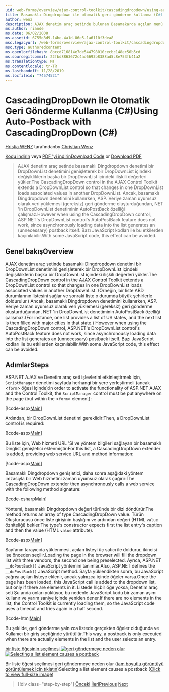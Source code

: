 ```yaml
---
uid: web-forms/overview/ajax-control-toolkit/cascadingdropdown/using-auto-postback-with-cascadingdropdown-cs
title: Basamaklı Dingdropdown ile otomatik geri gönderme kullanma (C#) | Microsoft Docs
author: wenz
description: AJAX denetim araç setinde bulunan Basamakarda açılan menü denetimi bir DropDownList denetimini genişleterek bir DropDownList içindeki değişikliklerin ilişkili değerleri anormal bir şekilde yükler...
ms.author: riande
ms.date: 06/02/2008
ms.assetid: 6755d8d9-14be-4a1d-86e5-1a6110f3dea8
msc.legacyurl: /web-forms/overview/ajax-control-toolkit/cascadingdropdown/using-auto-postback-with-cascadingdropdown-cs
msc.type: authoredcontent
ms.openlocfilehash: 8bccd716814e7de544798010cecbc148ec50b5cd
ms.sourcegitcommit: 22fbd8863672c4ad6693b8388ad5c8e753fb41a2
ms.translationtype: MT
ms.contentlocale: tr-TR
ms.lasthandoff: 11/28/2019
ms.locfileid: "74574521"
---
```

# <a name="using-auto-postback-with-cascadingdropdown-c"></a><span data-ttu-id="b68e0-103">CascadingDropDown ile Otomatik Geri Gönderme Kullanma (C#)</span><span class="sxs-lookup"><span data-stu-id="b68e0-103">Using Auto-Postback with CascadingDropDown (C#)</span></span>

<span data-ttu-id="b68e0-104">[Hristia WENZ](https://github.com/wenz) tarafından</span><span class="sxs-lookup"><span data-stu-id="b68e0-104">by [Christian Wenz](https://github.com/wenz)</span></span>

<span data-ttu-id="b68e0-105">[Kodu indirin](https://download.microsoft.com/download/9/0/7/907760b1-2c60-4f81-aeb6-ca416a573b0d/cascadingdropdown3.cs.zip) veya [PDF 'yi indirin](https://download.microsoft.com/download/2/d/c/2dc10e34-6983-41d4-9c08-f78f5387d32b/cascadingdropdown3CS.pdf)</span><span class="sxs-lookup"><span data-stu-id="b68e0-105">[Download Code](https://download.microsoft.com/download/9/0/7/907760b1-2c60-4f81-aeb6-ca416a573b0d/cascadingdropdown3.cs.zip) or [Download PDF](https://download.microsoft.com/download/2/d/c/2dc10e34-6983-41d4-9c08-f78f5387d32b/cascadingdropdown3CS.pdf)</span></span>

> <span data-ttu-id="b68e0-106">AJAX denetim araç setinde basamaklı Dingdropdown denetimi bir DropDownList denetimini genişleterek bir DropDownList içindeki değişikliklerin başka bir DropDownList içindeki ilişkili değerleri yükler.</span><span class="sxs-lookup"><span data-stu-id="b68e0-106">The CascadingDropDown control in the AJAX Control Toolkit extends a DropDownList control so that changes in one DropDownList loads associated values in another DropDownList.</span></span> <span data-ttu-id="b68e0-107">Ancak, basamaklı Dingdropdown denetimini kullanırken, ASP. Veriye zaman uyumsuz olarak veri yüklemesi (gereksiz) geri gönderme oluşturduğundan, NET 'in DropDownList denetiminin AutoPostBack özelliği çalışmaz.</span><span class="sxs-lookup"><span data-stu-id="b68e0-107">However when using the CascadingDropDown control, ASP.NET's DropDownList control's AutoPostBack feature does not work, since asynchronously loading data into the list generates an (unnecessary) postback itself.</span></span> <span data-ttu-id="b68e0-108">Bazı JavaScript kodları ile bu etkilerden kaçınılabilir.</span><span class="sxs-lookup"><span data-stu-id="b68e0-108">With some JavaScript code, this effect can be avoided.</span></span>

## <a name="overview"></a><span data-ttu-id="b68e0-109">Genel bakış</span><span class="sxs-lookup"><span data-stu-id="b68e0-109">Overview</span></span>

<span data-ttu-id="b68e0-110">AJAX denetim araç setinde basamaklı Dingdropdown denetimi bir DropDownList denetimini genişleterek bir DropDownList içindeki değişikliklerin başka bir DropDownList içindeki ilişkili değerleri yükler.</span><span class="sxs-lookup"><span data-stu-id="b68e0-110">The CascadingDropDown control in the AJAX Control Toolkit extends a DropDownList control so that changes in one DropDownList loads associated values in another DropDownList.</span></span> <span data-ttu-id="b68e0-111">(Örneğin, bir liste ABD durumlarının listesini sağlar ve sonraki liste o durumda büyük şehirlerle doldurulur.) Ancak, basamaklı Dingdropdown denetimini kullanırken, ASP. Veriye zaman uyumsuz olarak veri yüklemesi (gereksiz) geri gönderme oluşturduğundan, NET 'in DropDownList denetiminin AutoPostBack özelliği çalışmaz.</span><span class="sxs-lookup"><span data-stu-id="b68e0-111">(For instance, one list provides a list of US states, and the next list is then filled with major cities in that state.) However when using the CascadingDropDown control, ASP.NET's DropDownList control's AutoPostBack feature does not work, since asynchronously loading data into the list generates an (unnecessary) postback itself.</span></span> <span data-ttu-id="b68e0-112">Bazı JavaScript kodları ile bu etkilerden kaçınılabilir.</span><span class="sxs-lookup"><span data-stu-id="b68e0-112">With some JavaScript code, this effect can be avoided.</span></span>

## <a name="steps"></a><span data-ttu-id="b68e0-113">Adımlar</span><span class="sxs-lookup"><span data-stu-id="b68e0-113">Steps</span></span>

<span data-ttu-id="b68e0-114">ASP.NET AJAX ve Denetim araç seti işlevlerini etkinleştirmek için, `ScriptManager` denetimi sayfada herhangi bir yere yerleştirmeli (ancak &lt;`form`&gt; öğesi içinde):</span><span class="sxs-lookup"><span data-stu-id="b68e0-114">In order to activate the functionality of ASP.NET AJAX and the Control Toolkit, the `ScriptManager` control must be put anywhere on the page (but within the &lt;`form`&gt; element):</span></span>

[!code-aspx[Main](using-auto-postback-with-cascadingdropdown-cs/samples/sample1.aspx)]

<span data-ttu-id="b68e0-115">Ardından, bir DropDownList denetimi gereklidir:</span><span class="sxs-lookup"><span data-stu-id="b68e0-115">Then, a DropDownList control is required:</span></span>

[!code-aspx[Main](using-auto-postback-with-cascadingdropdown-cs/samples/sample2.aspx)]

<span data-ttu-id="b68e0-116">Bu liste için, Web hizmeti URL 'SI ve yöntem bilgileri sağlayan bir basamaklı Dinglist genişletici eklenmiştir:</span><span class="sxs-lookup"><span data-stu-id="b68e0-116">For this list, a CascadingDropDown extender is added, providing web service URL and method information:</span></span>

[!code-aspx[Main](using-auto-postback-with-cascadingdropdown-cs/samples/sample3.aspx)]

<span data-ttu-id="b68e0-117">Basamaklı Dingdropdown genişletici, daha sonra aşağıdaki yöntem imzasıyla bir Web hizmetini zaman uyumsuz olarak çağırır:</span><span class="sxs-lookup"><span data-stu-id="b68e0-117">The CascadingDropDown extender then asynchronously calls a web service with the following method signature:</span></span>

[!code-csharp[Main](using-auto-postback-with-cascadingdropdown-cs/samples/sample4.cs)]

<span data-ttu-id="b68e0-118">Yöntemi, basamaklı Dingdropdown değeri türünde bir dizi döndürür.</span><span class="sxs-lookup"><span data-stu-id="b68e0-118">The method returns an array of type CascadingDropDown value.</span></span> <span data-ttu-id="b68e0-119">Türün Oluşturucusu önce liste girişinin başlığını ve ardından değeri (HTML `value` özniteliği) bekler.</span><span class="sxs-lookup"><span data-stu-id="b68e0-119">The type's constructor expects first the list entry's caption and then the value (HTML `value` attribute).</span></span>

[!code-aspx[Main](using-auto-postback-with-cascadingdropdown-cs/samples/sample5.aspx)]

<span data-ttu-id="b68e0-120">Sayfanın tarayıcıda yüklenmesi, açılan listeyi üç satıcı ile doldurur, ikincisi ise önceden seçilir.</span><span class="sxs-lookup"><span data-stu-id="b68e0-120">Loading the page in the browser will fill the dropdown list with three vendors, the second one being preselected.</span></span> <span data-ttu-id="b68e0-121">Ayrıca, ASP.NET `__doPostBack()` JavaScript yöntemini tanımlar.</span><span class="sxs-lookup"><span data-stu-id="b68e0-121">Also, ASP.NET defines the `__doPostBack()` JavaScript method.</span></span> <span data-ttu-id="b68e0-122">Sayfa yüklendikten sonra, bu JavaScript çağrısı açılan listeye eklenir, ancak yalnızca içinde öğeler varsa.</span><span class="sxs-lookup"><span data-stu-id="b68e0-122">Once the page has been loaded, this JavaScript call is added to the dropdown list, but only if there are elements in it.</span></span> <span data-ttu-id="b68e0-123">Listede hiçbir öğe yoksa, Denetim araç seti Şu anda onları yüklüyor, bu nedenle JavaScript kodu bir zaman aşımı kullanır ve yarım saniye içinde yeniden dener.</span><span class="sxs-lookup"><span data-stu-id="b68e0-123">If there are no elements in the list, the Control Toolkit is currently loading them, so the JavaScript code uses a timeout and tries again in a half second.</span></span>

[!code-html[Main](using-auto-postback-with-cascadingdropdown-cs/samples/sample6.html)]

<span data-ttu-id="b68e0-124">Bu şekilde, geri gönderme yalnızca listede gerçekten öğeler olduğunda ve Kullanıcı bir giriş seçtiğinde yürütülür.</span><span class="sxs-lookup"><span data-stu-id="b68e0-124">This way, a postback is only executed when there are actually elements in the list and the user selects an entry.</span></span>

<span data-ttu-id="b68e0-125">[bir liste öğesinin seçilmesi ![geri göndermeye neden olur](using-auto-postback-with-cascadingdropdown-cs/_static/image2.png)](using-auto-postback-with-cascadingdropdown-cs/_static/image1.png)</span><span class="sxs-lookup"><span data-stu-id="b68e0-125">[![Selecting a list element causes a postback](using-auto-postback-with-cascadingdropdown-cs/_static/image2.png)](using-auto-postback-with-cascadingdropdown-cs/_static/image1.png)</span></span>

<span data-ttu-id="b68e0-126">Bir liste öğesi seçilmesi geri göndermeye neden olur ([tam boyutlu görüntüyü görüntülemek Için tıklatın](using-auto-postback-with-cascadingdropdown-cs/_static/image3.png))</span><span class="sxs-lookup"><span data-stu-id="b68e0-126">Selecting a list element causes a postback ([Click to view full-size image](using-auto-postback-with-cascadingdropdown-cs/_static/image3.png))</span></span>

> [!div class="step-by-step"]
> <span data-ttu-id="b68e0-127">[Önceki](presetting-list-entries-with-cascadingdropdown-cs.md)
> [İleri](filling-a-list-using-cascadingdropdown-vb.md)</span><span class="sxs-lookup"><span data-stu-id="b68e0-127">[Previous](presetting-list-entries-with-cascadingdropdown-cs.md)
[Next](filling-a-list-using-cascadingdropdown-vb.md)</span></span>

